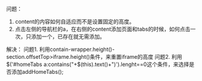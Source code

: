  问题：
 1. content的内容如何自适应而不是设置固定的高度。
 2. 点击左侧的导航栏的a，在右侧的content添加页面和tabs的时候，如何点击一次，只添加一个，已存在就无需添加。
 
 解决：
 问题1. 利用contain-wrapper.height()-section.offsetTop>iframe.height()条件，来重置iframe的高度
 问题2. 利用$('#homeTabs a:contains("+$(this).text()+")').lenght==0这个条件，来选择是否添加addHomeTabs();

